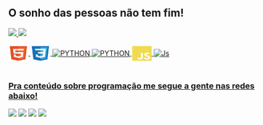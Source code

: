 ## O sonho das pessoas não tem fim!

 <div>
   <a href="https://github.com/smoke">
   <img height="180em" src="https://github-readme-stats.vercel.app/api?username=smoke&show_icons=true&theme=vision-friendly-dark&include_all_commits=true&count_private=true"/>
   <img height="180em" src="https://github-readme-stats.vercel.app/api/top-langs/?username=smoke&layout=compact&langs_count=6&theme=vision-friendly-dark"/>
</div>
    
<div style="display: inline_block"><br>
  <img align="center" alt="HTML" height="30" width="40" src="https://raw.githubusercontent.com/devicons/devicon/master/icons/html5/html5-original.svg">
  <img align="center" alt="CSS" height="30" width="40" src="https://raw.githubusercontent.com/devicons/devicon/master/icons/css3/css3-original.svg">
  <img align="center" alt="PYTHON" height="30" width="40" src="https://cdn.jsdelivr.net/gh/devicons/devicon@latest/icons/csharp/csharp-original.svg" />
  <img align="center" alt="PYTHON" height="30" width="40" src="https://cdn.jsdelivr.net/gh/devicons/devicon@latest/icons/python/python-plain.svg" />
  <img align="center" alt="Js" height="30" width="40" src="https://raw.githubusercontent.com/devicons/devicon/master/icons/javascript/javascript-plain.svg">
  <img align="center" alt="Js" height="30" width="40" src="https://cdn.jsdelivr.net/gh/devicons/devicon@latest/icons/unity/unity-original.svg" />
  </div>
 
<br>
 
### Pra conteúdo sobre programação me segue a gente nas redes abaixo!
 
<div> 
  <a href="https://www.instagram.com/kkoi.15" target="_blank"><img src="https://img.shields.io/badge/-Instagram-%23333?style=for-the-badge&logo=instagram&logoColor=yellow" target="_blank"></a>
  <a href="www.linkedin.com/in/kaykyfpoliveira" target="_blank"><img src="https://img.shields.io/badge/-LinkedIn-%23333?style=for-the-badge&logo=linkedin&logoColor=yellow" target="_blank"></a>
  <a href="https://x.com/smoke_moooon" target="_blank"><img src="https://img.shields.io/badge/-Twitter-%23333?style=for-the-badge&logo=X&logoColor=yellow" target="_blank"></a>
  <a href = "mailto:kaykyfernandop@gmail.com"><img src="https://img.shields.io/badge/-Gmail-%23333?style=for-the-badge&logo=gmail&logoColor=yellow" target="_blank"></a>
</div>

